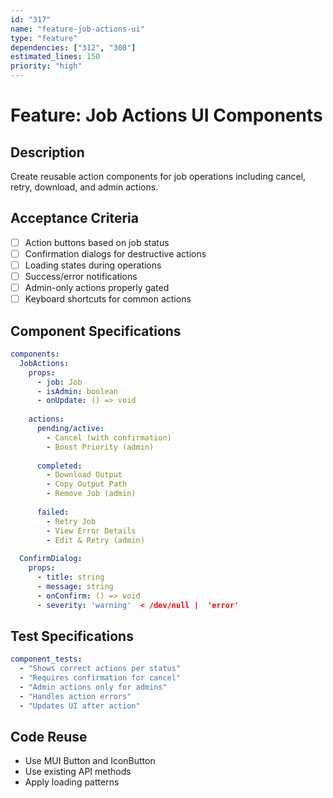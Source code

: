 ```yaml
---
id: "317"
name: "feature-job-actions-ui"
type: "feature"
dependencies: ["312", "308"]
estimated_lines: 150
priority: "high"
---
```


# Feature: Job Actions UI Components

## Description
Create reusable action components for job operations including cancel, retry, download, and admin actions.

## Acceptance Criteria
- [ ] Action buttons based on job status
- [ ] Confirmation dialogs for destructive actions
- [ ] Loading states during operations
- [ ] Success/error notifications
- [ ] Admin-only actions properly gated
- [ ] Keyboard shortcuts for common actions

## Component Specifications
```yaml
components:
  JobActions:
    props:
      - job: Job
      - isAdmin: boolean
      - onUpdate: () => void
    
    actions:
      pending/active:
        - Cancel (with confirmation)
        - Boost Priority (admin)
      
      completed:
        - Download Output
        - Copy Output Path
        - Remove Job (admin)
      
      failed:
        - Retry Job
        - View Error Details
        - Edit & Retry (admin)
    
  ConfirmDialog:
    props:
      - title: string
      - message: string
      - onConfirm: () => void
      - severity: 'warning'  < /dev/null |  'error'
```

## Test Specifications
```yaml
component_tests:
  - "Shows correct actions per status"
  - "Requires confirmation for cancel"
  - "Admin actions only for admins"
  - "Handles action errors"
  - "Updates UI after action"
```

## Code Reuse
- Use MUI Button and IconButton
- Use existing API methods
- Apply loading patterns
